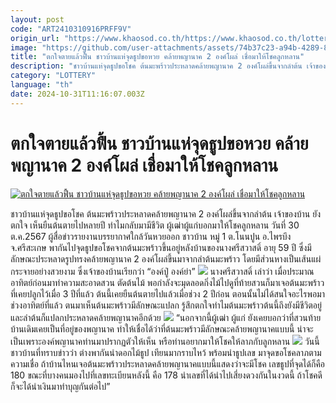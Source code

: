 ```yaml
---
layout: post
code: "ART2410310916PRFF9V"
origin_url: "https://www.khaosod.co.th/https://www.khaosod.co.th/lottery/news_9483244"
image: "https://github.com/user-attachments/assets/74b37c23-a94b-4289-8e5e-9e4eed86ebb5"
title: "ตกใจตายแล้วฟื้น ชาวบ้านแห่จุดธูปขอหวย คล้ายพญานาค 2 องค์โผล่ เชื่อมาให้โชคลูกหลาน"
description: "ชาวบ้านแห่จุดธูปขอโชค ต้นมะพร้าวประหลาดคล้ายพญานาค 2 องค์โผล่ขึ้นจากลำต้น เจ้าของบ้าน ยังตกใจ เห็นยืนต้นตายไปหลายปี ทำไมกลับมามีชีวิต"
category: "LOTTERY"
language: "th"
date: 2024-10-31T11:16:07.003Z
---
```


# ตกใจตายแล้วฟื้น ชาวบ้านแห่จุดธูปขอหวย คล้ายพญานาค 2 องค์โผล่ เชื่อมาให้โชคลูกหลาน

[![ตกใจตายแล้วฟื้น ชาวบ้านแห่จุดธูปขอหวย คล้ายพญานาค 2 องค์โผล่ เชื่อมาให้โชคลูกหลาน](https://www.khaosod.co.th/wpapp/uploads/2024/10/หวย1-3.jpg "ตกใจตายแล้วฟื้น ชาวบ้านแห่จุดธูปขอหวย คล้ายพญานาค 2 องค์โผล่ เชื่อมาให้โชคลูกหลาน")](https://www.khaosod.co.th/wpapp/uploads/2024/10/หวย1-3.jpg)

ชาวบ้านแห่จุดธูปขอโชค ต้นมะพร้าวประหลาดคล้ายพญานาค 2 องค์โผล่ขึ้นจากลำต้น เจ้าของบ้าน ยังตกใจ เห็นยืนต้นตายไปหลายปี ทำไมกลับมามีชีวิต ผู้เฒ่าผู้แก่บอกมาให้โชคลูกหลาน
วันที่ 30 ต.ค.2567 ผู้สื่อข่าวรายงานบรรยากาศใกล้วันหวยออก ชาวบ้าน หมู่ 1 ต.โนนปูน อ.ไพรบึง จ.ศรีสะเกษ พากันไปจุดธูปขอโชคจากต้นมะพร้าวขึ้นอยู่หลังบ้านของนางศรีสวาสดิ์ อายุ 59 ปี ซึ่งมีลักษณะประหลาดรูปทรงคล้ายพญานาค 2 องค์โผล่ขึ้นมาจากลำต้นมะพร้าว โดยมีส่วนหางเป็นเส้นแผ่กระจายอย่างสวยงาม ซึ่งเจ้าของบ้านเรียกว่า “องค์ปู่ องค์ย่า”
[![](https://www.khaosod.co.th/wpapp/uploads/2024/10/หวย3-3-696x392.jpg)](https://www.khaosod.co.th/wpapp/uploads/2024/10/หวย3-3.jpg)
นางศรีสวาสดิ์ เล่าว่า เมื่อประมาณอาทิตย์ก่อนมาทำความสะอาดสวน ตัดต้นไม้ พอกำลังจะมุดลอดกิ่งไม้ไปดูที่ท้ายสวนก็มาเจอต้นมะพร้าวที่เคยปลูกไว้เมื่อ 3 ปีที่แล้ว ต้นนี้เคยยืนต้นตายไปแล้วเมื่อช่วง 2 ปีก่อน ตอนนั้นไม่ได้สนใจอะไรพอมาช่วงอาทิตย์ที่แล้ว ตนมาเห็นต้นมะพร้าวมีลักษณะแปลก รู้สึกตกใจทำไมต้นมะพร้าวต้นนี้ถึงยังมีชีวิตอยู่ และลำต้นก็แปลกประหลาดคล้ายพญานาคอีกด้วย
[![](https://www.khaosod.co.th/wpapp/uploads/2024/10/หวย2-4-696x392.jpg)](https://www.khaosod.co.th/wpapp/uploads/2024/10/หวย2-4.jpg)
“นอกจากนี้ผู้เฒ่า ผู้แก่ ยังเคยบอกว่าที่สวนท้ายบ้านเดิมเคยเป็นที่อยู่ของพญานาค ทำให้เชื่อได้ว่าที่ต้นมะพร้าวมีลักษณะคล้ายพญานาคแบบนี้ น่าจะเป็นเพราะองค์พญานาคท่านมาปรากฏตัวให้เห็น หรือท่านอยากมาให้โชคให้ลาภกับลูกหลาน
[![](https://www.khaosod.co.th/wpapp/uploads/2024/10/หวย1-3-696x392.jpg)](https://www.khaosod.co.th/wpapp/uploads/2024/10/หวย1-3.jpg)
วันนี้ชาวบ้านที่ทราบข่าวว่า ต่างพากันนำดอกไม้ธูป เทียนมากราบไหว้ พร้อมนำธูปเลข มาจุดขอโชคลาภตามความเชื่อ ถ้าบ้านไหนเจอต้นมะพร้าวประหลาดคล้ายพญานาคแบบนี้แสดงว่าจะมีโชค เลขธูปที่จุดได้ก็คือ 180 ขณะที่บางคนมองไปที่เลขทะเบียนหลังนี้ คือ 178 นำเลขที่ได้นำไปเสี่ยงดวงกันในงวดนี้ ถ้าโชคดีก็จะได้นำเงินมาทำบุญกันต่อไป”